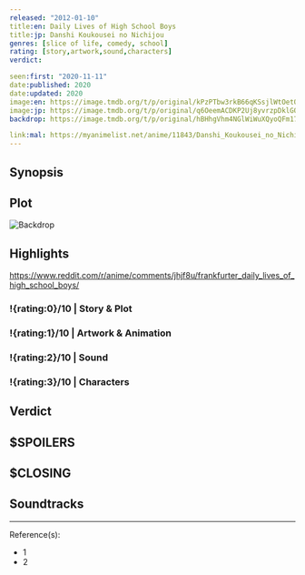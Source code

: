 ```yaml
---
released: "2012-01-10"
title:en: Daily Lives of High School Boys
title:jp: Danshi Koukousei no Nichijou
genres: [slice of life, comedy, school]
rating: [story,artwork,sound,characters]
verdict:

seen:first: "2020-11-11"
date:published: 2020
date:updated: 2020
image:en: https://image.tmdb.org/t/p/original/kPzPTbw3rkB66qKSsjlWtOetQWc.jpg
image:jp: https://image.tmdb.org/t/p/original/q6OeemACDKP2Uj8yvrzpDklGOnw.jpg
backdrop: https://image.tmdb.org/t/p/original/hBHhgVhm4NGlWiWuXQyoQFm17Pp.jpg

link:mal: https://myanimelist.net/anime/11843/Danshi_Koukousei_no_Nichijou/
---
```



## Synopsis

## Plot

![Backdrop]()

## Highlights

<https://www.reddit.com/r/anime/comments/jhjf8u/frankfurter_daily_lives_of_high_school_boys/>

### !{rating:0}/10 | Story & Plot

### !{rating:1}/10 | Artwork & Animation

### !{rating:2}/10 | Sound

### !{rating:3}/10 | Characters

## Verdict

## $SPOILERS

## $CLOSING

## Soundtracks

***
Reference(s):

- 1
- 2
